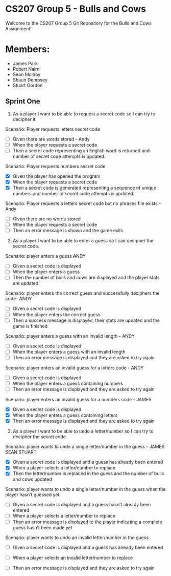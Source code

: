 # CS207 Group 5 - Bulls and Cows

Welcome to the CS207 Group 5 Git Repository for the Bulls and Cows Assignment!

# Members:

- James Park
- Robert Nairn
- Sean McIlroy
- Shaun Dempsey
- Stuart Gordon

## Sprint One

1. As a player I want to be able to request a secret code so I can try to decipher it.

Scenario: Player requests letters secret code
- [ ] Given there are words stored - Andy
- [ ] When the player requests a secret code
- [ ] Then a secret code representing an English word is returned and number of secret code attempts is updated.

Scenario: Player requests numbers secret code
- [x] Given the player has opened the program
- [x] When the player requests a secret code
- [x] Then a secret code is generated representing a sequence of unique numbers and number of secret code attempts is updated. 

Scenario: Player requests a letters secret code but no phrases file exists - Andy
- [ ] Given there are no words stored
- [ ] When the player requests a secret code
- [ ] Then an error message is shown and the game exits

2. As a player I want to be able to enter a guess so I can decipher the secret code.

Scenario: player enters a guess ANDY
- [ ] Given a secret code is displayed 
- [ ] When the player enters a guess 
- [ ] Then the number of bulls and cows are displayed and the player stats are updated 

Scenario: player enters the correct guess and successfully deciphers the code- ANDY
- [ ] Given a secret code is displayed  
- [ ] When the player enters the correct guess 
- [ ] Then a success message is displayed, their stats are updated and the game is finished

Scenario: player enters a guess with an invalid length - ANDY
- [ ] Given a secret code is displayed  
- [ ] When the player enters a guess with an invalid length 
- [ ] Then an error message is displayed and they are asked to try again

Scenario: player enters an invalid guess for a letters code - ANDY 
- [ ] Given a secret code is displayed  
- [ ] When the player enters a guess containing numbers 
- [ ] Then an error message is displayed and they are asked to try again 

Scenario: player enters an invalid guess for a numbers code - JAMES
- [x] Given a secret code is displayed  
- [x] When the player enters a guess containing letters 
- [x] Then an error message is displayed and they are asked to try again

3. As a player I want to be able to undo a letter/number so I can try to decipher the secret code.

Scenario: player wants to undo a single letter/number in the guess - JAMES SEAN STUART
- [x] Given a secret code is displayed and a guess has already been entered
- [x] When a player selects a letter/number to replace
- [x] Then the letter/number is replaced in the guess and the number of bulls and cows updated

Scenario: player wants to undo a single letter/number in the guess when the player hasn’t guessed yet
- [ ] Given a secret code is displayed and a guess hasn’t already been entered
- [ ] When a player selects a letter/number to replace
- [ ] Then an error message is displayed to the player indicating a complete guess hasn’t been made yet

Scenario: player wants to undo an invalid letter/number in the guess
- [ ] Given a secret code is displayed and a guess has already been entered
- [ ] When a player selects an invalid letter/number to replace
- [ ] Then an error message is displayed and they are asked to try again

